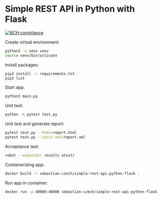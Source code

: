 # Simple REST API in Python with Flask

[![BCH compliance](https://bettercodehub.com/edge/badge/sebastianczech/simple-rest-api-python-flask?branch=master)](https://bettercodehub.com/)

Create virtual environment:

```bash
python3 -m venv venv 
source venv/bin/activate      
```

Install packages:

```bash
pip3 install -r requirements.txt      
pip3 list
```

Start app:

```bash
python3 main.py  
```

Unit test:

```bash
python -m pytest test.py
```

Unit test and generate report:

```bash
pytest test.py --html=report.html 
pytest test.py --junit-xml=report.xml 
```

Acceptance test:

```bash
robot --outputdir results atest/ 
```

Containerizing app:

```bash
docker build -t sebastian-czech/simple-rest-api-python-flask .
```

Run app in container:

```bash
docker run -p 48080:48080 sebastian-czech/simple-rest-api-python-flask
```
